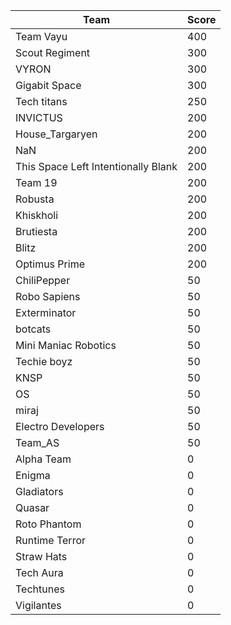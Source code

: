 |Team|Score|
|---|---|
|Team Vayu|400|
|Scout Regiment|300|
|VYRON|300|
|Gigabit Space|300|
|Tech titans|250|
|INVICTUS|200|
|House_Targaryen|200|
|NaN|200|
|This Space Left Intentionally Blank|200|
|Team 19|200|
|Robusta|200|
|Khiskholi|200|
|Brutiesta|200|
|Blitz|200|
|Optimus Prime|200|
|ChiliPepper|50|
|Robo Sapiens|50|
|Exterminator|50|
|botcats|50|
|Mini Maniac Robotics|50|
|Techie boyz|50|
|KNSP|50|
|OS|50|
|miraj|50|
|Electro Developers|50|
|Team_AS|50|
|Alpha Team|0|
|Enigma|0|
|Gladiators|0|
|Quasar|0|
|Roto Phantom|0|
|Runtime Terror|0|
|Straw Hats|0|
|Tech Aura|0|
|Techtunes|0|
|Vigilantes|0|
